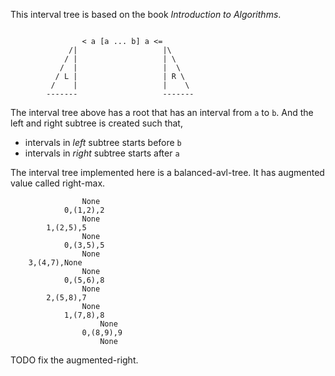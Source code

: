 
This interval tree is based on the book *Introduction to Algorithms*.


```

                < a [a ... b] a <= 
             /|                   |\
            / |                   | \
           /  |                   |  \
          / L |                   | R \
         /    |                   |    \
        -------                   -------
```

The interval tree above has a root that has an interval from `a` to `b`. And the left and right subtree is created such that,

- intervals in *left* subtree starts before `b`
- intervals in *right* subtree starts after `a`


The interval tree implemented here is a balanced-avl-tree. It has augmented value called right-max.

```
				None
			0,(1,2),2
				None
		1,(2,5),5
				None
			0,(3,5),5
				None
	3,(4,7),None
				None
			0,(5,6),8
				None
		2,(5,8),7
				None
			1,(7,8),8
					None
				0,(8,9),9
					None

```

TODO fix the augmented-right.


